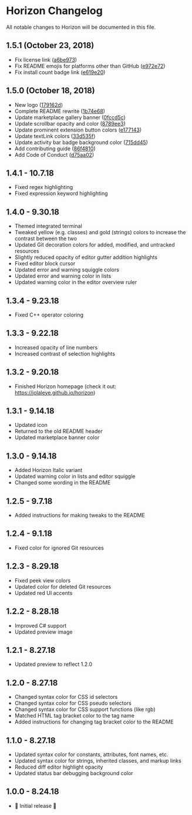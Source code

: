 # Horizon Changelog

All notable changes to Horizon will be documented in this file.

## 1.5.1 (October 23, 2018)

- Fix license link ([a6be973](https://github.com/jolaleye/horizon-theme-vscode/commit/a6be973))
- Fix README emojis for platforms other than GitHub ([e972e72](https://github.com/jolaleye/horizon-theme-vscode/commit/e972e72))
- Fix install count badge link ([e619e20](https://github.com/jolaleye/horizon-theme-vscode/commit/e619e20))

## 1.5.0 (October 18, 2018)

- New logo ([179162d](https://github.com/jolaleye/horizon-theme-vscode/commit/179162d))
- Complete README rewrite ([1b74e68](https://github.com/jolaleye/horizon-theme-vscode/commit/1b74e68))
- Update marketplace gallery banner ([0fccd5c](https://github.com/jolaleye/horizon-theme-vscode/commit/0fccd5c))
- Update scrollbar opacity and color ([8789ee3](https://github.com/jolaleye/horizon-theme-vscode/commit/8789ee3))
- Update prominent extension button colors ([e177143](https://github.com/jolaleye/horizon-theme-vscode/commit/e177143))
- Update textLink colors ([33d535f](https://github.com/jolaleye/horizon-theme-vscode/commit/33d535f))
- Update activity bar badge background color ([715dd45](https://github.com/jolaleye/horizon-theme-vscode/commit/715dd45))
- Add contributing guide ([86f4810](https://github.com/jolaleye/horizon-theme-vscode/commit/86f4810))
- Add Code of Conduct ([d75aa02](https://github.com/jolaleye/horizon-theme-vscode/commit/d75aa02))

## 1.4.1 - 10.7.18

- Fixed regex highlighting
- Fixed expression keyword highlighting

## 1.4.0 - 9.30.18

- Themed integrated terminal
- Tweaked yellow (e.g. classes) and gold (strings) colors to increase the contrast between the two
- Updated Git decoration colors for added, modified, and untracked resources
- Slightly reduced opacity of editor gutter addition highlights
- Fixed editor block cursor
- Updated error and warning squiggle colors
- Updated error and warning color in lists
- Updated warning color in the editor overview ruler

## 1.3.4 - 9.23.18

- Fixed C++ operator coloring

## 1.3.3 - 9.22.18

- Increased opacity of line numbers
- Increased contrast of selection highlights

## 1.3.2 - 9.20.18

- Finished Horizon homepage (check it out: https://jolaleye.github.io/horizon)

## 1.3.1 - 9.14.18

- Updated icon
- Returned to the old README header
- Updated marketplace banner color

## 1.3.0 - 9.14.18

- Added Horizon Italic variant
- Updated warning color in lists and editor squiggle
- Changed some wording in the README

## 1.2.5 - 9.7.18

- Added instructions for making tweaks to the README

## 1.2.4 - 9.1.18

- Fixed color for ignored Git resources

## 1.2.3 - 8.29.18

- Fixed peek view colors
- Updated color for deleted Git resources
- Updated red UI accents

## 1.2.2 - 8.28.18

- Improved C# support
- Updated preview image

## 1.2.1 - 8.27.18

- Updated preview to reflect 1.2.0

## 1.2.0 - 8.27.18

- Changed syntax color for CSS id selectors
- Changed syntax color for CSS pseudo selectors
- Changed syntax color for CSS support functions (like rgb)
- Matched HTML tag bracket color to the tag name
- Added instructions for changing tag bracket color to the README

## 1.1.0 - 8.27.18

- Updated syntax color for constants, attributes, font names, etc.
- Updated syntax color for strings, inherited classes, and markup links
- Reduced diff editor highlight opacity
- Updated status bar debugging background color

## 1.0.0 - 8.24.18

- 🎉 Initial release 🎉
